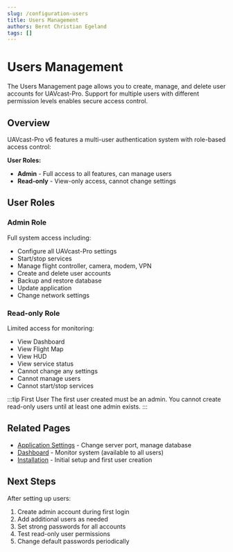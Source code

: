 ```yaml
---
slug: /configuration-users
title: Users Management
authors: Bernt Christian Egeland
tags: []
---
```


# Users Management
The Users Management page allows you to create, manage, and delete user accounts for UAVcast-Pro. Support for multiple users with different permission levels enables secure access control.

## Overview

UAVcast-Pro v6 features a multi-user authentication system with role-based access control:

**User Roles:**
- **Admin** - Full access to all features, can manage users
- **Read-only** - View-only access, cannot change settings

## User Roles

### Admin Role
Full system access including:
- Configure all UAVcast-Pro settings
- Start/stop services
- Manage flight controller, camera, modem, VPN
- Create and delete user accounts
- Backup and restore database
- Update application
- Change network settings

### Read-only Role
Limited access for monitoring:
- View Dashboard
- View Flight Map
- View HUD
- View service status
- Cannot change any settings
- Cannot manage users
- Cannot start/stop services

:::tip First User
The first user created must be an admin. You cannot create read-only users until at least one admin exists.
:::


## Related Pages

- [Application Settings](/docs/6.x/configuration-settings) - Change server port, manage database
- [Dashboard](/docs/6.x/configuration-dashboard) - Monitor system (available to all users)
- [Installation](/docs/6.x/installation) - Initial setup and first user creation

## Next Steps

After setting up users:

1. Create admin account during first login
2. Add additional users as needed
3. Set strong passwords for all accounts
4. Test read-only user permissions
5. Change default passwords periodically
